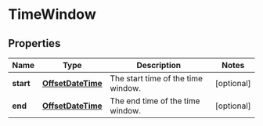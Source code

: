 # TimeWindow

## Properties
Name | Type | Description | Notes
------------ | ------------- | ------------- | -------------
**start** | [**OffsetDateTime**](OffsetDateTime.md) | The start time of the time window. |  [optional]
**end** | [**OffsetDateTime**](OffsetDateTime.md) | The end time of the time window. |  [optional]
